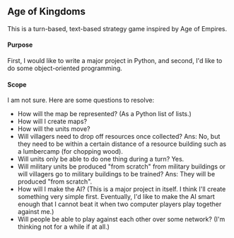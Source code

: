 ## Age of Kingdoms
This is a turn-based, text-based strategy game inspired by Age of Empires.

#### Purpose
First, I would like to write a major project in Python, and second, I'd like to
do some object-oriented programming.

#### Scope
I am not sure. Here are some questions to resolve:
 - How will the map be represented? (As a Python list of lists.)
 - How will I create maps?
 - How will the units move?
 - Will villagers need to drop off resources once collected?
   Ans: No, but they need to be within a certain distance
   of a resource building such as a lumbercamp (for chopping wood).
 - Will units only be able to do one thing during a turn? Yes.
 - Will military units be produced "from scratch" from military buildings or
   will villagers go to military buildings to be trained?
   Ans: They will be produced "from scratch".
 - How will I make the AI? (This is a major project in itself. I think I'll
 create something very simple first. Eventually, I'd like to make the AI smart
 enough that I cannot beat it when two computer players play together against
 me.)
 - Will people be able to play against each other over some network? (I'm thinking not for
 a while if at all.)
